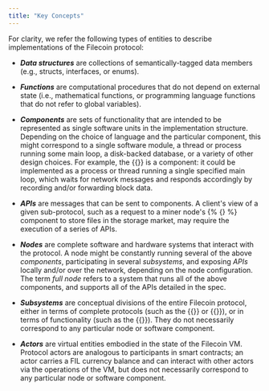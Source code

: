 ```yaml
---
title: "Key Concepts"
---
```


For clarity, we refer the following types of entities to describe implementations of the Filecoin protocol:

- **_Data structures_** are collections of semantically-tagged data members (e.g., structs, interfaces, or enums).

- **_Functions_** are computational procedures that do not depend on external state (i.e., mathematical functions,
  or programming language functions that do not refer to global variables).

- **_Components_** are sets of functionality that are intended to be represented as single software units
  in the implementation structure.
  Depending on the choice of language and the particular component, this might
  correspond to a single software module,
  a thread or process running some main loop, a disk-backed database, or a variety of other design choices.
  For example, the {{<sref block_propagator>}} is a component: it could be implemented
  as a process or thread running a single specified main loop, which waits for network messages
  and responds accordingly by recording and/or forwarding block data.

- **_APIs_** are messages that can be sent to components.
  A client's view of a given sub-protocol, such as a request to a miner node's
  {% {<sref storage_provider>} %} component to store files in the storage market,
  may require the execution of a series of APIs.

- **_Nodes_** are complete software and hardware systems that interact with the protocol.
  A node might be constantly running several of the above _components_, participating in several _subsystems_,
  and exposing _APIs_ locally and/or over the network,
  depending on the node configuration.
  The term _full node_ refers to a system that runs all of the above components, and supports all of the APIs detailed in the spec.

- **_Subsystems_** are conceptual divisions of the entire Filecoin protocol, either in terms of complete protocols
  (such as the {{<sref storage_market>}} or {{<sref retrieval_market>}}), or in terms of functionality
  (such as the {{<sref sys_vm>}}). They do not necessarily correspond to any particular node or software component.

- **_Actors_** are virtual entities embodied in the state of the Filecoin VM.
  Protocol actors are analogous to participants in smart contracts;
  an actor carries a FIL currency balance and can interact with other actors
  via the operations of the VM, but does not necessarily correspond to any particular node or software component.
